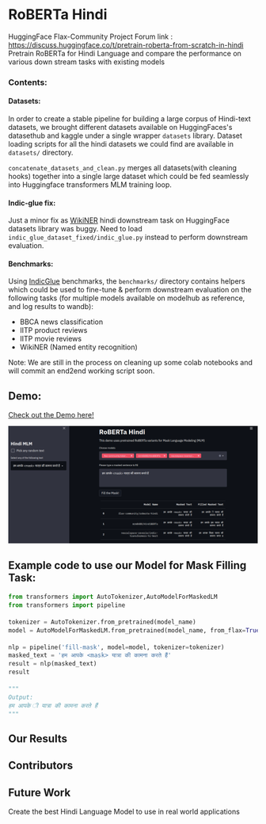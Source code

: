 # RoBERTa Hindi

HuggingFace Flax-Community Project Forum link  : https://discuss.huggingface.co/t/pretrain-roberta-from-scratch-in-hindi
Pretrain RoBERTa for Hindi Language and compare the performance on various down stream tasks with existing models

### Contents:
#### Datasets:
In order to create a stable pipeline for building a large corpus of Hindi-text datasets, we brought different datasets available on HuggingFaces's datasethub and kaggle under a single wrapper `datasets` library. Dataset loading scripts for all the hindi datasets we could find are available in `datasets/` directory. 

`concatenate_datasets_and_clean.py` merges all datasets(with cleaning hooks) together into a single large dataset which could be fed seamlessly into Huggingface transformers MLM training loop. 

#### Indic-glue fix:
Just a minor fix as [WikiNER](https://github.com/huggingface/datasets/tree/master/datasets/indic_glue) hindi downstream task on HuggingFace datasets library was buggy. Need to load `indic_glue_dataset_fixed/indic_glue.py` instead to perform downstream evaluation.

#### Benchmarks: 
Using [IndicGlue](https://huggingface.co/metrics/indic_glue) benchmarks, the `benchmarks/` directory contains helpers which could be used to fine-tune & perform downstream evaluation on the following tasks (for multiple models available on modelhub as reference, and log results to wandb):
- BBCA news classification
- IITP product reviews
- IITP movie reviews
- WikiNER (Named entity recognition)

Note: We are still in the process on cleaning up some colab notebooks and will commit an end2end working script soon.

## Demo:

[Check out the Demo here!](https://huggingface.co/spaces/flax-community/roberta-hindi)

![roberta_hindi_demo](./images/roberta_hindi_demo.png)

## Example code to use our Model for Mask Filling Task:
```python
from transformers import AutoTokenizer,AutoModelForMaskedLM
from transformers import pipeline

tokenizer = AutoTokenizer.from_pretrained(model_name)
model = AutoModelForMaskedLM.from_pretrained(model_name, from_flax=True)

nlp = pipeline('fill-mask', model=model, tokenizer=tokenizer)
masked_text = 'हम आपके <mask> यात्रा की कामना करते हैं'
result = nlp(masked_text)
result

"""
Output:
हम आपके ी यात्रा की कामना करते हैं
"""
```

## Our Results

## Contributors

## Future Work
Create the best Hindi Language Model to use in real world applications


